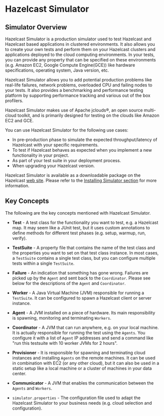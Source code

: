 
# Hazelcast Simulator

## Simulator Overview

Hazelcast Simulator is a production simulator used to test Hazelcast and Hazelcast based applications in clustered environments. It also allows you to create your own tests and perform them on your Hazelcast clusters and applications deployed to the cloud computing environments. In your tests, you can provide any property that can be specified on these environments (e.g. Amazon EC2, Google Compute Engine(GCE)) like hardware specifications, operating system, Java version, etc.

Hazelcast Simulator allows you to add potential production problems like real-life failures, network problems, overloaded CPU and failing nodes to your tests. It also provides a benchmarking and performance testing platform by supporting performance tracking and various out of the box profilers.

Hazelcast Simulator makes use of Apache jclouds&reg;, an open source multi-cloud toolkit, and is primarily designed for testing on the clouds like Amazon EC2 and GCE.

You can use Hazelcast Simulator for the following use cases:

- In pre-production phase to simulate the expected throughput/latency of Hazelcast with your specific requirements.
- To test if Hazelcast behaves as expected when you implement a new functionality in your project.
- As part of your test suite in your deployment process.
- When upgrading your Hazelcast version.

Hazelcast Simulator is available as a downloadable package on the Hazelcast [web site](http://www.hazelcast.org/download). Please refer to the [Installing Simulator section](#installing-simulator) for more information.

## Key Concepts

The following are the key concepts mentioned with Hazelcast Simulator.

- **Test** -  A test class for the functionality you want to test, e.g. a Hazelcast map. It may seem like a JUnit test, but it uses custom annotations to define methods for different test phases (e.g. setup, warmup, run, verify).

- **TestSuite** -  A property file that contains the name of the test class and the properties you want to set on that test class instance. In most cases, a `TestSuite` contains a single test class, but you can configure multiple tests within a single `TestSuite`.

- **Failure** -  An indication that something has gone wrong. Failures are picked up by the `Agent` and sent back to the `Coordinator`. Please see below for the descriptions of the `Agent` and `Coordinator`.

- **Worker** - A Java Virtual Machine (JVM) responsible for running a `TestSuite`. It can be configured to spawn a Hazelcast client or server instance.

- **Agent** - A JVM installed on a piece of hardware. Its main responsibility is spawning, monitoring and terminating `Workers`.

- **Coordinator** -  A JVM that can run anywhere, e.g. on your local machine. It is actually responsible for running the test using the `Agents`. You configure it with a list of `Agent` IP addresses and send a command like "run this testsuite with 10 worker JVMs for 2 hours".

- **Provisioner** -  It is responsible for spawning and terminating cloud instances and installing `Agents` on the remote machines. It can be used in combination with EC2 (or any other cloud), but it can also be used in a static setup like a local machine or a cluster of machines in your data center.

- **Communicator** -  A JVM that enables the communication between the `Agents` and `Workers`.

- `simulator.properties` - The configuration file used to adapt the Hazelcast Simulator to your business needs (e.g. cloud selection and configuration).
